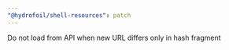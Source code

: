 ```yaml
---
"@hydrofoil/shell-resources": patch
---
```


Do not load from API when new URL differs only in hash fragment
